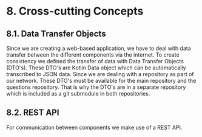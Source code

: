 # 8. Cross-cutting Concepts

## 8.1. Data Transfer Objects

Since we are creating a web-based application, we have to deal with data transfer
between the different components via the internet. To create consistency we defined
the transfer of data with Data Transfer Objects (DTO's). These DTO's are Kotlin
Data object which can be automatically transcribed to JSON data. Since we are
dealing with a repository as part of our network. These DTO's must be available for
the main repository and the questions repository. That is why the DTO's are in a
separate repository which is included as a git submodule in both repositories.

## 8.2. REST API

For communication between components we make use of a REST API.
